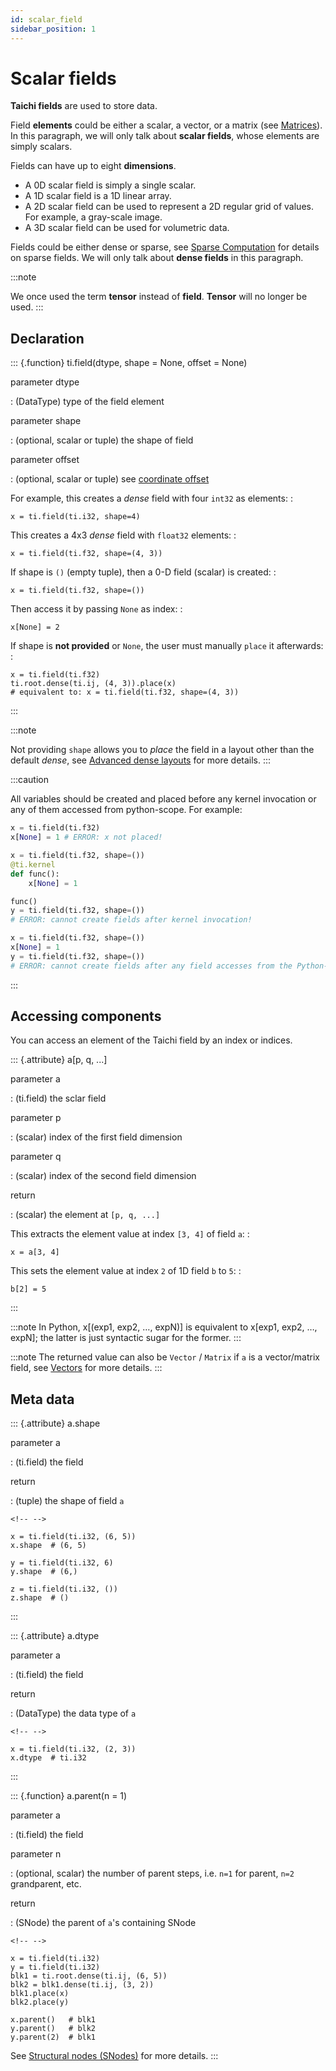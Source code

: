 ```yaml
---
id: scalar_field
sidebar_position: 1
---
```


# Scalar fields

**Taichi fields** are used to store data.

Field **elements** could be either a scalar, a vector, or a matrix (see
[Matrices](../articles/basic/field_matrix.md)). In this paragraph, we will only
talk about **scalar fields**, whose elements are simply scalars.

Fields can have up to eight **dimensions**.

- A 0D scalar field is simply a single scalar.
- A 1D scalar field is a 1D linear array.
- A 2D scalar field can be used to represent a 2D regular grid of
  values. For example, a gray-scale image.
- A 3D scalar field can be used for volumetric data.

Fields could be either dense or sparse, see [Sparse Computation](../articles/advanced/sparse.md) for
details on sparse fields. We will only talk about **dense fields** in
this paragraph.

:::note

We once used the term **tensor** instead of **field**. **Tensor** will
no longer be used.
:::

## Declaration

::: {.function}
ti.field(dtype, shape = None, offset = None)

parameter dtype

: (DataType) type of the field element

parameter shape

: (optional, scalar or tuple) the shape of field

parameter offset

: (optional, scalar or tuple) see [coordinate offset](../articles/advanced/offset.md)

For example, this creates a _dense_ field with four `int32` as elements:
:

    x = ti.field(ti.i32, shape=4)

This creates a 4x3 _dense_ field with `float32` elements: :

    x = ti.field(ti.f32, shape=(4, 3))

If shape is `()` (empty tuple), then a 0-D field (scalar) is created: :

    x = ti.field(ti.f32, shape=())

Then access it by passing `None` as index: :

    x[None] = 2

If shape is **not provided** or `None`, the user must manually `place`
it afterwards: :

    x = ti.field(ti.f32)
    ti.root.dense(ti.ij, (4, 3)).place(x)
    # equivalent to: x = ti.field(ti.f32, shape=(4, 3))

:::

:::note

Not providing `shape` allows you to _place_ the field in a layout other
than the default _dense_, see [Advanced dense layouts](../articles/advanced/layout.md) for
more details.
:::

:::caution

All variables should be created and placed before any kernel invocation
or any of them accessed from python-scope. For example:

```python
x = ti.field(ti.f32)
x[None] = 1 # ERROR: x not placed!
```

```python
x = ti.field(ti.f32, shape=())
@ti.kernel
def func():
    x[None] = 1

func()
y = ti.field(ti.f32, shape=())
# ERROR: cannot create fields after kernel invocation!
```

```python
x = ti.field(ti.f32, shape=())
x[None] = 1
y = ti.field(ti.f32, shape=())
# ERROR: cannot create fields after any field accesses from the Python-scope!
```

:::

## Accessing components

You can access an element of the Taichi field by an index or indices.

::: {.attribute}
a\[p, q, \...\]

parameter a

: (ti.field) the sclar field

parameter p

: (scalar) index of the first field dimension

parameter q

: (scalar) index of the second field dimension

return

: (scalar) the element at `[p, q, ...]`

This extracts the element value at index `[3, 4]` of field `a`: :

    x = a[3, 4]

This sets the element value at index `2` of 1D field `b` to `5`: :

    b[2] = 5

:::

:::note
In Python, x[(exp1, exp2, …, expN)] is equivalent to x[exp1, exp2, …, expN]; the latter is just syntactic sugar for the former.
:::

:::note
The returned value can also be `Vector` / `Matrix` if `a` is a vector/matrix field, see [Vectors](./vector.md) for more details.
:::

## Meta data

::: {.attribute}
a.shape

parameter a

: (ti.field) the field

return

: (tuple) the shape of field `a`

```{=html}
<!-- -->
```

    x = ti.field(ti.i32, (6, 5))
    x.shape  # (6, 5)

    y = ti.field(ti.i32, 6)
    y.shape  # (6,)

    z = ti.field(ti.i32, ())
    z.shape  # ()

:::

::: {.attribute}
a.dtype

parameter a

: (ti.field) the field

return

: (DataType) the data type of `a`

```{=html}
<!-- -->
```

    x = ti.field(ti.i32, (2, 3))
    x.dtype  # ti.i32

:::

::: {.function}
a.parent(n = 1)

parameter a

: (ti.field) the field

parameter n

: (optional, scalar) the number of parent steps, i.e. `n=1` for
parent, `n=2` grandparent, etc.

return

: (SNode) the parent of `a`'s containing SNode

```{=html}
<!-- -->
```

    x = ti.field(ti.i32)
    y = ti.field(ti.i32)
    blk1 = ti.root.dense(ti.ij, (6, 5))
    blk2 = blk1.dense(ti.ij, (3, 2))
    blk1.place(x)
    blk2.place(y)

    x.parent()   # blk1
    y.parent()   # blk2
    y.parent(2)  # blk1

See [Structural nodes (SNodes)](./snode.md) for more details.
:::

